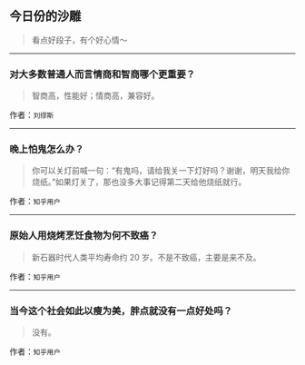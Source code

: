 ## 今日份的沙雕

> 看点好段子，有个好心情～


 
---

### 对大多数普通人而言情商和智商哪个更重要？

> 智商高，性能好；情商高，兼容好。


作者：`刘缪斯`

---

### 晚上怕鬼怎么办？

> 你可以关灯前喊一句：“有鬼吗，请给我关一下灯好吗？谢谢，明天我给你烧纸。”如果灯关了，那也没多大事记得第二天给他烧纸就行。


作者：`知乎用户`

---

### 原始人用烧烤烹饪食物为何不致癌？

> 新石器时代人类平均寿命约 20 岁。不是不致癌，主要是来不及。


作者：`知乎用户`

---

### 当今这个社会如此以瘦为美，胖点就没有一点好处吗？

> 没有。


作者：`知乎用户`